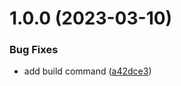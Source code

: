 # 1.0.0 (2023-03-10)


### Bug Fixes

* add build command ([a42dce3](https://github.com/wow-actions/get-package-manager/commit/a42dce3b445b06fd762d82deba84052018962f40))
